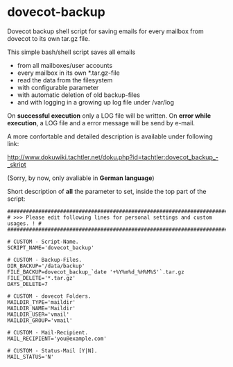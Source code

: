 # dovecot-backup
Dovecot backup shell script for saving emails for every mailbox from dovecot to its own tar.gz file.

This simple bash/shell script saves all emails
- from all mailboxes/user accounts
- every mailbox in its own *.tar.gz-file
- read the data from the filesystem
- with configurable parameter
- with automatic deletion of old backup-files
- and with logging in a growing up log file under /var/log

On **successful execution** only a LOG file will be written.
On **error while execution**, a LOG file and a error message will be send by e-mail.

A more confortable and detailed description is available under following link:

http://www.dokuwiki.tachtler.net/doku.php?id=tachtler:dovecot_backup_-_skript

(Sorry, by now, only avaliable in **German language**)

Short description of **all** the parameter to set, inside the top part of the script:

```
##############################################################################
# >>> Please edit following lines for personal settings and custom usages. ! #
##############################################################################
 
# CUSTOM - Script-Name.
SCRIPT_NAME='dovecot_backup'
 
# CUSTOM - Backup-Files.
DIR_BACKUP='/data/backup'
FILE_BACKUP=dovecot_backup_`date '+%Y%m%d_%H%M%S'`.tar.gz
FILE_DELETE='*.tar.gz'
DAYS_DELETE=7
 
# CUSTOM - dovecot Folders.
MAILDIR_TYPE='maildir'
MAILDIR_NAME='Maildir'
MAILDIR_USER='vmail'
MAILDIR_GROUP='vmail'
 
# CUSTOM - Mail-Recipient.
MAIL_RECIPIENT='you@example.com'
 
# CUSTOM - Status-Mail [Y|N].
MAIL_STATUS='N'
```
